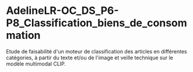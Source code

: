 # AdelineLR-OC_DS_P6-P8_Classification_biens_de_consommation
Etude de faisabilité d'un moteur de classification des articles en différentes catégories, à partir du texte et/ou de l'image et veille technique sur le modèle multimodal CLIP.
